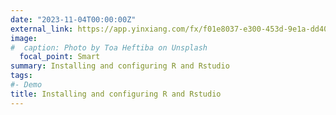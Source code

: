 ```yaml
---
date: "2023-11-04T00:00:00Z"
external_link: https://app.yinxiang.com/fx/f01e8037-e300-453d-9e1a-dd40930b4844
image:
#  caption: Photo by Toa Heftiba on Unsplash
  focal_point: Smart
summary: Installing and configuring R and Rstudio
tags:
#- Demo
title: Installing and configuring R and Rstudio
---
```

